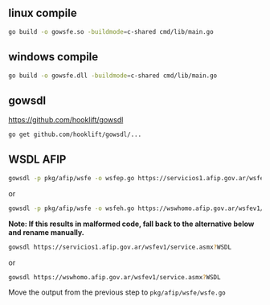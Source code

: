 ## linux compile

```sh
go build -o gowsfe.so -buildmode=c-shared cmd/lib/main.go
```

## windows compile
```sh
go build -o gowsfe.dll -buildmode=c-shared cmd/lib/main.go
```

## gowsdl

https://github.com/hooklift/gowsdl

```sh
go get github.com/hooklift/gowsdl/...
```

## WSDL AFIP

```sh
gowsdl -p pkg/afip/wsfe -o wsfep.go https://servicios1.afip.gov.ar/wsfev1/service.asmx?WSDL
```
or
```sh
gowsdl -p pkg/afip/wsfe -o wsfeh.go https://wswhomo.afip.gov.ar/wsfev1/service.asmx?WSDL
```

<b>Note: If this results in malformed code, fall back to the alternative below and rename manually.</b>

```sh
gowsdl https://servicios1.afip.gov.ar/wsfev1/service.asmx?WSDL
```
or
```sh
gowsdl https://wswhomo.afip.gov.ar/wsfev1/service.asmx?WSDL
```

Move the output from the previous step to `pkg/afip/wsfe/wsfe.go`
